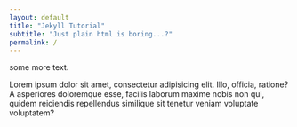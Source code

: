 ```yaml
---
layout: default
title: "Jekyll Tutorial"
subtitle: "Just plain html is boring...?"
permalink: /
---
```


some more text.

Lorem ipsum dolor sit amet, consectetur adipisicing elit. Illo, officia, ratione? A asperiores doloremque esse, facilis laborum maxime nobis non qui, quidem reiciendis repellendus similique sit tenetur veniam voluptate voluptatem?
